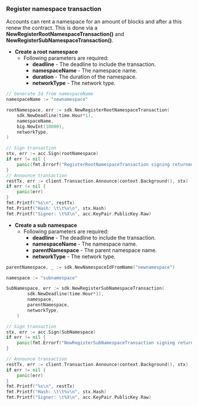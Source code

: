 ### Register namespace transaction
Accounts can rent a namespace for an amount of blocks and after a this renew the contract.
This is done via a **NewRegisterRootNamespaceTransaction()** and **NewRegisterSubNamespaceTransaction()**.
- **Create a root namespace**
  * Following parameters are required:
     * **deadline** - The deadline to include the transaction.
     * **namespaceName** - The namespace name.
     * **duration** - The duration of the namespace.
     * **networkType** - The network type.
```go
// Generate Id from namespaceName
namespaceName := "newnamespace"

rootNamespace, err := sdk.NewRegisterRootNamespaceTransaction(
	sdk.NewDeadline(time.Hour*1),
	namespaceName,
	big.NewInt(10000),
	networkType,
)

// Sign transaction
stx, err := acc.Sign(rootNamespace)
if err != nil {
	panic(fmt.Errorf("RegisterRootNamespaceTransaction signing returned error: %s", err))
}
// Announce transaction
restTx, err := client.Transaction.Announce(context.Background(), stx)
if err != nil {
	panic(err)
}
fmt.Printf("%s\n", restTx)
fmt.Printf("Hash: \t\t%v\n", stx.Hash)
fmt.Printf("Signer: \t%X\n", acc.KeyPair.PublicKey.Raw)
```
- **Create a sub namespace**
  * Following parameters are required:
     * **deadline** - The deadline to include the transaction.
     * **namespaceName** - The namespace name.
     * **parentNamespace** - The parent namespace name.
     * **networkType** - The network type.
```go
parentNamespace, _ := sdk.NewNamespaceIdFromName("newnamespace")

namespace := "subnamespace"

SubNamespace, err := sdk.NewRegisterSubNamespaceTransaction(
		sdk.NewDeadline(time.Hour*1),
		namespace,
		parentNamespace,
		networkType,
	)

// Sign transaction
stx, err := acc.Sign(SubNamespace)
if err != nil {
	panic(fmt.Errorf("NewRegisterSubNamespaceTransaction signing returned error: %s", err))
}

// Announce transaction
restTx, err := client.Transaction.Announce(context.Background(), stx)
if err != nil {
	panic(err)
}
fmt.Printf("%s\n", restTx)
fmt.Printf("Hash: \t\t%v\n", stx.Hash)
fmt.Printf("Signer: \t%X\n", acc.KeyPair.PublicKey.Raw)
```
